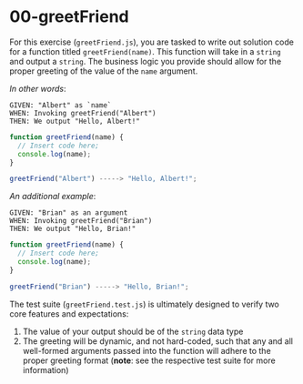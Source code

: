 # 00-greetFriend

For this exercise (`greetFriend.js`), you are tasked to write out solution code for a function titled `greetFriend(name)`. This function will take in a `string` and output a `string`. The business logic you provide should allow for the proper greeting of the value of the `name` argument.

_In other words_:

```
GIVEN: "Albert" as `name`
WHEN: Invoking greetFriend("Albert")
THEN: We output "Hello, Albert!"
```

```js
function greetFriend(name) {
  // Insert code here;
  console.log(name);
}

greetFriend("Albert") -----> "Hello, Albert!";
```

_An additional example_:

```
GIVEN: "Brian" as an argument
WHEN: Invoking greetFriend("Brian")
THEN: We output "Hello, Brian!"
```

```js
function greetFriend(name) {
  // Insert code here;
  console.log(name);
}

greetFriend("Brian") -----> "Hello, Brian!";
```

The test suite (`greetFriend.test.js`) is ultimately designed to verify two core features and expectations:

1) The value of your output should be of the `string` data type 
2) The greeting will be dynamic, and not hard-coded, such that any and all well-formed arguments passed into the function will adhere to the proper greeting format (**note**: see the respective test suite for more information)